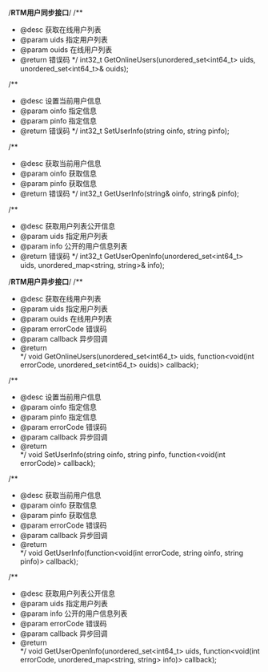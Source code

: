 /**************************************RTM用户同步接口**************************************/	
/**
* @desc		获取在线用户列表
* @param	uids			指定用户列表
* @param	ouids			在线用户列表
* @return 	错误码
*/
int32_t GetOnlineUsers(unordered_set<int64_t> uids, unordered_set<int64_t>& ouids);

/**
* @desc		设置当前用户信息
* @param	oinfo			指定信息
* @param	pinfo			指定信息
* @return 	错误码
*/
int32_t SetUserInfo(string oinfo, string pinfo);

/**
* @desc		获取当前用户信息
* @param	oinfo			获取信息
* @param	pinfo			获取信息
* @return 	错误码
*/
int32_t GetUserInfo(string& oinfo, string& pinfo);

/**
* @desc		获取用户列表公开信息
* @param	uids			指定用户列表
* @param	info			公开的用户信息列表
* @return 	错误码
*/
int32_t GetUserOpenInfo(unordered_set<int64_t> uids, unordered_map<string, string>& info);


/**************************************RTM用户异步接口**************************************/	
/**
* @desc		获取在线用户列表
* @param	uids			指定用户列表
* @param	ouids			在线用户列表
* @param	errorCode		错误码
* @param	callback		异步回调
* @return 	
*/
void GetOnlineUsers(unordered_set<int64_t> uids, function<void(int errorCode, unordered_set<int64_t> ouids)> callback);

/**
* @desc		设置当前用户信息
* @param	oinfo			指定信息
* @param	pinfo			指定信息
* @param	errorCode		错误码
* @param	callback		异步回调
* @return 	
*/
void SetUserInfo(string oinfo, string pinfo, function<void(int errorCode)> callback);

/**
* @desc		获取当前用户信息
* @param	oinfo			获取信息
* @param	pinfo			获取信息
* @param	errorCode		错误码
* @param	callback		异步回调
* @return 	
*/
void GetUserInfo(function<void(int errorCode, string oinfo, string pinfo)> callback);

/**
* @desc		获取用户列表公开信息
* @param	uids			指定用户列表
* @param	info			公开的用户信息列表
* @param	errorCode		错误码
* @param	callback		异步回调
* @return 	
*/
void GetUserOpenInfo(unordered_set<int64_t> uids, function<void(int errorCode, unordered_map<string, string> info)> callback);